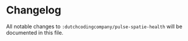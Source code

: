 # Changelog

All notable changes to `:dutchcodingcompany/pulse-spatie-health` will be documented in this file.
